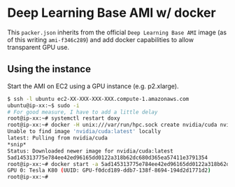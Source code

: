 # Deep Learning Base AMI w/ docker

This `packer.json` inherits from the official `Deep Learning Base AMI` image (as of this writing `ami-f346c289`) and add docker capabilities to allow transparent GPU use.


## Using the instance

Start the AMI on EC2 using a GPU instance (e.g. p2.xlarge).

```bash
$ ssh -l ubuntu ec2-XX-XXX-XXX-XXX.compute-1.amazonaws.com
ubuntu@ip-xx:~$ sudo -i
# For good measure, I have to add a little delay
root@ip-xx:~# systemctl restart doxy
root@ip-xx:~# docker -H unix:///var/run/hpc.sock create nvidia/cuda nvidia-smi -L
Unable to find image 'nvidia/cuda:latest' locally
latest: Pulling from nvidia/cuda
*snip*
Status: Downloaded newer image for nvidia/cuda:latest
5ad145313775e784ee42ed96165dd0122a318b62dc680d365ea57411e3791354
root@ip-xx:~# docker start -a 5ad145313775e784ee42ed96165dd0122a318b62dc680d365ea57411e3791354
GPU 0: Tesla K80 (UUID: GPU-f0dcd189-ddb7-138f-8694-194d2d1771d2)
root@ip-xx:~#
```
